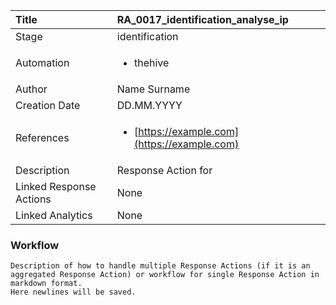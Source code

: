 | Title          | RA_0017_identification_analyse_ip                                                                                                      |
|:---------------|:-----------------------------------------------------------------------------------------------------------------|
| Stage    | identification                                                            |
| Automation |<ul><li>thehive</li></ul> |
| Author    | Name Surname                                                          |
| Creation Date    | DD.MM.YYYY                                            |
| References     | <ul><li>[https://example.com](https://example.com)</li></ul>                                  |
| Description    | Response Action for                                                               |
| Linked Response Actions | None |
| Linked Analytics | None |


### Workflow

```
Description of how to handle multiple Response Actions (if it is an aggregated Response Action) or workflow for single Response Action in markdown format.
Here newlines will be saved.  

```